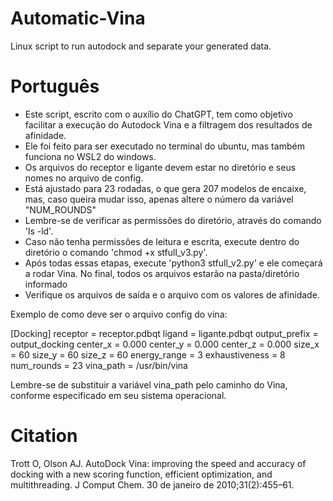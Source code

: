 # Automatic-Vina
Linux script to run autodock and separate your generated data.

# Português
- Este script, escrito com o auxílio do ChatGPT, tem como objetivo facilitar a execução do Autodock Vina e a filtragem dos resultados de afinidade.
- Ele foi feito para ser executado no terminal do ubuntu, mas também funciona no WSL2 do windows.
- Os arquivos do receptor e ligante devem estar no diretório e seus nomes no arquivo de config.
- Está ajustado para 23 rodadas, o que gera 207 modelos de encaixe, mas, caso queira mudar isso, apenas altere o número da variável "NUM_ROUNDS"
- Lembre-se de verificar as permissões do diretório, através do comando 'ls -ld'.
- Caso não tenha permissôes de leitura e escrita, execute dentro do diretório o comando 'chmod +x stfull_v3.py'.
- Após todas essas etapas, execute 'python3 stfull_v2.py' e ele começará a rodar Vina. No final, todos os arquivos estarão na pasta/diretório informado
- Verifique os arquivos de saída e o arquivo com os valores de afinidade. 
 
Exemplo de como deve ser o arquivo config do vina:

[Docking]
receptor = receptor.pdbqt
ligand = ligante.pdbqt
output_prefix = output_docking
center_x = 0.000
center_y = 0.000
center_z = 0.000
size_x = 60
size_y = 60
size_z = 60
energy_range = 3
exhaustiveness = 8
num_rounds = 23
vina_path = /usr/bin/vina

Lembre-se de substituir a variável vina_path pelo caminho do Vina, conforme especificado em seu sistema operacional.

# Citation
Trott O, Olson AJ. AutoDock Vina: improving the speed and accuracy of docking with a new scoring function, efficient optimization, and multithreading. J Comput Chem. 30 de janeiro de 2010;31(2):455–61.

